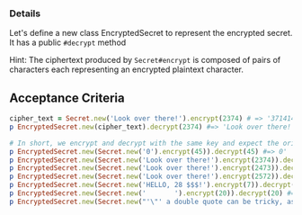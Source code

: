 ### Details

Let's define a new class EncryptedSecret to represent the encrypted secret. It has a public `#decrypt` method

Hint: The ciphertext produced by `Secret#encrypt` is composed of pairs of characters each representing an encrypted plaintext character.


## Acceptance Criteria
```ruby
cipher_text = Secret.new('Look over there!').encrypt(2374) # => '37141410981421041798190704170452'
p EncryptedSecret.new(cipher_text).decrypt(2374) #=> 'Look over there!'

# In short, we encrypt and decrypt with the same key and expect the original plaintext.
p EncryptedSecret.new(Secret.new('0').encrypt(45)).decrypt(45) #=> 0'
p EncryptedSecret.new(Secret.new('Look over there!').encrypt(2374)).decrypt(2374) #=> 'Look over there!'
p EncryptedSecret.new(Secret.new('Look over there!').encrypt(2473)).decrypt(2473) #=> 'Look over there!'
p EncryptedSecret.new(Secret.new('Look over there!').encrypt(2572)).decrypt(2572) #=> 'Look over there!'
p EncryptedSecret.new(Secret.new('HELLO, 28 $$$!').encrypt(7)).decrypt(7) #=> 'HELLO, 28 $$$!'
p EncryptedSecret.new(Secret.new('       ').encrypt(20)).decrypt(20) #=> '       '
p EncryptedSecret.new(Secret.new("'\"' a double quote can be tricky, as can be \\ backslashes").encrypt(43)).decrypt(43) #=> "'\"' a double quote can be tricky, as can be \\ backslashes"
```
